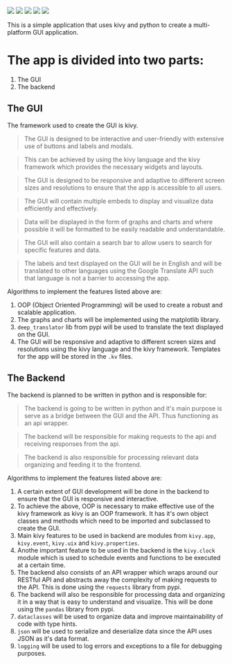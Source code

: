 ![](https://img.shields.io/badge/code%20style-black-000000.svg?style=flat-square)
![](https://img.shields.io/badge/%20type_checker-mypy-%231674b1?style=flat-square)
![](https://img.shields.io/github/license/FallenDeity/KivyApp?style=flat-square)
![](https://img.shields.io/github/stars/FallenDeity/KivyApp?style=flat-square)
![](https://img.shields.io/github/last-commit/FallenDeity/KivyApp?style=flat-square)


This is a simple application that uses kivy and python to create a multi-platform GUI application.
# The app is divided into two parts:
1. The GUI
2. The backend

## The GUI

The framework used to create the GUI is kivy.
> The GUI is designed to be interactive and user-friendly with extensive use of buttons and labels and modals.

> This can be achieved by using the kivy language and the kivy framework which provides the necessary widgets and layouts.

>The GUI is designed to be responsive and adaptive to different screen sizes and resolutions to ensure that the app is accessible to all users.

> The GUI will contain multiple embeds to display and visualize data efficiently and effectively.

> Data will be displayed in the form of graphs and charts and where possible it will be formatted to be easily readable and understandable.

> The GUI will also contain a search bar to allow users to search for specific features and data.

> The labels and text displayed on the GUI will be in English and will be translated to other languages using the Google Translate API such that language is not a barrier to accessing the app.

Algorithms to implement the features listed above are:
1. OOP (Object Oriented Programming) will be used to create a robust and scalable application.
2. The graphs and charts will be implemented using the matplotlib library.
3. `deep_translator` lib from pypi will be used to translate the text displayed on the GUI.
4. The GUI will be responsive and adaptive to different screen sizes and resolutions using the kivy language and the kivy framework. Templates for the app will be stored in the `.kv` files.


## The Backend

The backend is planned to be written in python and is responsible for:

> The backend is going to be written in python and it's main purpose is serve as a bridge between the GUI and the API. Thus functioning as an api wrapper.

> The backend will be responsible for making requests to the api and receiving responses from the api.

> The backend is also responsible for processing relevant data organizing and feeding it to the frontend.


Algorithms to implement the features listed above are:
1. A certain extent of GUI development will be done in the backend to ensure that the GUI is responsive and interactive.
2. To achieve the above, OOP is necessary to make effective use of the kivy framework as kivy is an OOP framework. It has it's own object classes and methods which need to be imported and subclassed to create the GUI.
3. Main kivy features to be used in backend are modules from `kivy.app`, `kivy.event`, `kivy.uix` and `kivy.properties`.
4. Anothe important feature to be used in the backend is the `kivy.clock` module which is used to schedule events and functions to be executed at a certain time.
5. The backend also consists of an API wrapper which wraps around our RESTful API and abstracts away the complexity of making requests to the API. This is done using the `requests` library from pypi.
6. The backend will also be responsible for processing data and organizing it in a way that is easy to understand and visualize. This will be done using the `pandas` library from pypi.
7. `dataclasses` will be used to organize data and improve maintainability of code with type hints.
8. `json` will be used to serialize and deserialize data since the API uses JSON as it's data format.
9. `logging` will be used to log errors and exceptions to a file for debugging purposes.
